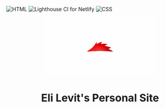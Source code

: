 ![HTML](https://github.com/jediyozh/jediyozh.com/workflows/HTML/badge.svg)
![Lighthouse CI for Netlify](https://github.com/jediyozh/jediyozh.com/workflows/Lighthouse%20CI%20for%20Netlify/badge.svg)
![CSS](https://github.com/jediyozh/jediyozh.com/workflows/CSS/badge.svg)

<div align="center">
  <img src="/src/images/social.png" width="300px" alt="Red hedgehog" />
  <h1>Eli Levit's Personal Site</h1>
</div>
<br/>
